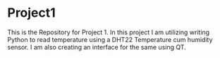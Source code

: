 # Project1


This is the Repository for Project 1. In this project I am utilizing writing
Python to read temperature using a DHT22 Temperature cum humidity sensor.
I am also creating an interface for the same using QT. 
